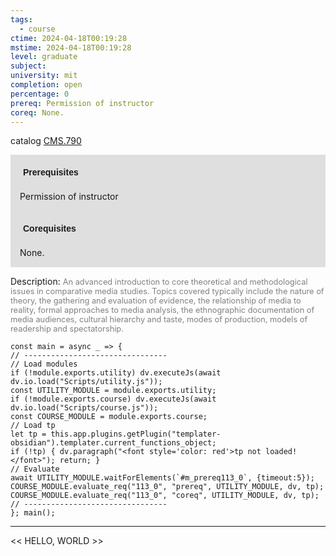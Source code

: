 ```yaml
---
tags:
  - course
ctime: 2024-04-18T00:19:28
mstime: 2024-04-18T00:19:28
level: graduate
subject: 
university: mit
completion: open
percentage: 0
prereq: Permission of instructor
coreq: None.
---
```


catalog [CMS.790](http://student.mit.edu/catalog/mCMSa.html#CMS.790)

<span style="display: block; padding: 15px; background-color: rgb(100, 100, 100, 0.2);"><font id="m_prereq113_0" style="display: block; font-family: Arial, sans-serif; font-weight: bold; padding: 5px">Prerequisites</font><br><span id="prereq113_0">Permission of instructor</span></span>
<span style="display: block; padding: 15px; background-color: rgb(100, 100, 100, 0.2);"><font id="m_coreq113_0" style="display: block; font-family: Arial, sans-serif; font-weight: bold; padding: 5px">Corequisites</font><br><span id="coreq113_0">None.</span></span>

<font style="">Description:</font>
<font style="color: grey; font-size: 0.8rem;">An advanced introduction to core theoretical and methodological issues in comparative media studies. Topics covered typically include the nature of theory, the gathering and evaluation of evidence, the relationship of media to reality, formal approaches to media analysis, the ethnographic documentation of media audiences, cultural hierarchy and taste, modes of production, models of readership and spectatorship.</font>

```dataviewjs
const main = async _ => {
// --------------------------------
// Load modules
if (!module.exports.utility) dv.executeJs(await dv.io.load("Scripts/utility.js"));
const UTILITY_MODULE = module.exports.utility;
if (!module.exports.course) dv.executeJs(await dv.io.load("Scripts/course.js"));
const COURSE_MODULE = module.exports.course;
// Load tp
let tp = this.app.plugins.getPlugin("templater-obsidian").templater.current_functions_object;
if (!tp) { dv.paragraph("<font style='color: red'>tp not loaded!</font>"); return; }
// Evaluate
await UTILITY_MODULE.waitForElements(`#m_prereq113_0`, {timeout:5});
COURSE_MODULE.evaluate_req("113_0", "prereq", UTILITY_MODULE, dv, tp);
COURSE_MODULE.evaluate_req("113_0", "coreq", UTILITY_MODULE, dv, tp);
// --------------------------------
}; main();
```

---

<< HELLO, WORLD >>
